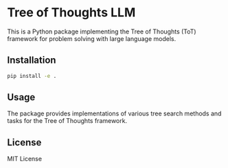 # Tree of Thoughts LLM

This is a Python package implementing the Tree of Thoughts (ToT) framework for problem solving with large language models.

## Installation

```bash
pip install -e .
```

## Usage

The package provides implementations of various tree search methods and tasks for the Tree of Thoughts framework.

## License

MIT License 